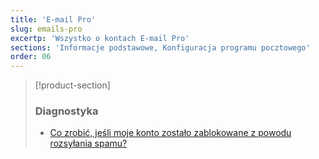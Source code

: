 ```yaml
---
title: 'E-mail Pro'
slug: emails-pro
excertp: 'Wszystko o kontach E-mail Pro'
sections: 'Informacje podstawowe, Konfiguracja programu pocztowego'
order: 06
---
```


> [!product-section]
>
> ### Diagnostyka
>
> - [Co zrobić, jeśli moje konto zostało zablokowane z powodu rozsyłania spamu?](https://docs.ovh.com/pl/microsoft-collaborative-solutions/blokada-za-spam/)
>
